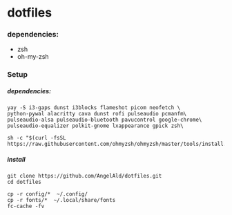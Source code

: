 # dotfiles


### dependencies:


* zsh
* oh-my-zsh

### Setup


##### dependencies:

```
yay -S i3-gaps dunst i3blocks flameshot picom neofetch \
python-pywal alacritty cava dunst rofi pulseaudio pcmanfm\ 
pulseaudio-alsa pulseaudio-bluetooth pavucontrol google-chrome\
pulseaudio-equalizer polkit-gnome lxappearance gpick zsh\

```

```
sh -c "$(curl -fsSL https://raw.githubusercontent.com/ohmyzsh/ohmyzsh/master/tools/install.sh)"
```



##### install 

```
git clone https://github.com/AngelAld/dotfiles.git
cd dotfiles
```

```
cp -r config/*  ~/.config/
cp -r fonts/*  ~/.local/share/fonts
fc-cache -fv

```

```

```


